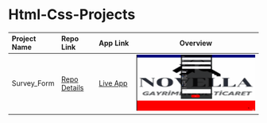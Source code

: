 # Html-Css-Projects
<table class="table">
  <thead>
    <tr>
      <th align="left" width="15%">Project Name</th>
      <th align="left" width="15%">Repo Link</th>
      <th align="left" width="15%">App Link</th>
      <th align="center">Overview</th>
    </tr>
  </thead>
  <tbody>
     <tr>
      <td>Survey_Form</td></td>
      <td><a href="https://github.com/achieve-software/1shop" target="_blank">Repo Details</td>
      <td><a href="https://tourmaline-tapioca-5a2336.netlify.app/" target="_blank">Live App</td>
      <td><img src="https://raw.githubusercontent.com/achieve-software/gif/main/form1.gif" alt="NBA Legends App"></td>
    </tr>
  </tbody>
</table>
